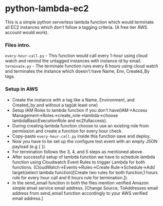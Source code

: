 # python-lambda-ec2
This is a simple python serverless lambda function which would terminate all EC2 instances which don’t follow a tagging criteria. (A free tier AWS account would work). 

### Files intro.

``every-hour-call.py`` - This function would call every 1-hour using cloud watch and remind the untagged instances with instance id by email. 
``terminate.py`` - The terminate function runs every 6 hours using cloud watch and terminates the instance which doesn't have Name, Env, Created_By tags.

### Setup in AWS
* Create the instance with a tag like a Name, Environment, and Created_by and without a tag(at least one)
* Setup IAM Roles to lambda function if you don't have(IAM->Access Management->Roles->create_role->lambda->choose lambdaBasicExecutionRole and              ec2fullaccess).    
* During creating lambda function choose to use an existing role from permission and create a function for every hour check. 
* Copy-paste ``every-hour-call.py`` inside this function save and deploy.
* Now you have to be set up the configure test event with an empty JSON payload (e.g { })
* For termination follows the 3, 4, and 5 steps as mentioned above.
* After successful setup of lambda function we have to schedule lambda function using Cloudwatch Event Rules to trigger Lambda for both functions.
    (CloudWatch->Events->Rules->Create Rule->Schedule->Add target(select lambda function)[Create two rules for both function,1 hours rule for every hour call and 6 hours rule for termination.]).
 * In the send_email function in both the files mention verified Amazon simple email service email address.
      [Change Source, ToAddresses email address from send_email function accordingly to your AWS verified email address.]
